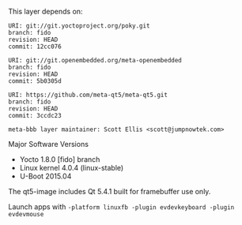 This layer depends on:

    URI: git://git.yoctoproject.org/poky.git
    branch: fido 
    revision: HEAD
    commit: 12cc076 

    URI: git://git.openembedded.org/meta-openembedded
    branch: fido 
    revision: HEAD
    commit: 5b0305d 

    URI: https://github.com/meta-qt5/meta-qt5.git
    branch: fido
    revision: HEAD
    commit: 3ccdc23

    meta-bbb layer maintainer: Scott Ellis <scott@jumpnowtek.com>


Major Software Versions

* Yocto 1.8.0 [fido] branch
* Linux kernel 4.0.4 (linux-stable)
* U-Boot 2015.04

The qt5-image includes Qt 5.4.1 built for framebuffer use only.

Launch apps with `-platform linuxfb -plugin evdevkeyboard -plugin evdevmouse`

